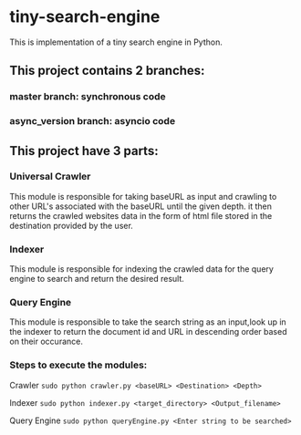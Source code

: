 # tiny-search-engine
This is implementation of a tiny search engine in Python.
## This project contains 2 branches:
### master branch: synchronous code
### async_version branch: asyncio code

## This project have 3 parts:
### Universal Crawler
This module is responsible for taking baseURL as input and crawling to other URL's associated with the baseURL until the given depth.
it then returns the crawled websites data in the form of html file stored in the destination provided by the user.

### Indexer
This module is responsible for indexing the crawled data for the query engine to search and return the desired result.

### Query Engine
This module is responsible to take the search string as an input,look up in the indexer to return the document id and URL in descending order based on their occurance.


### Steps to execute the modules:
Crawler
```sudo python crawler.py <baseURL> <Destination> <Depth>```

Indexer
```sudo python indexer.py <target_directory> <Output_filename>```

Query Engine
```sudo python queryEngine.py <Enter string to be searched>```
